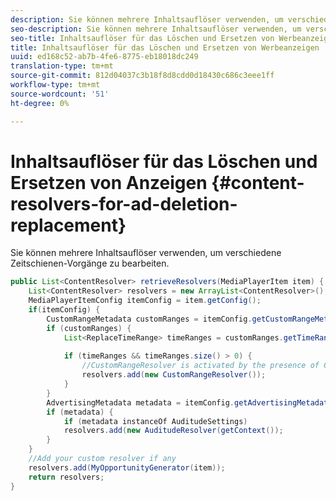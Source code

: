 ```yaml
---
description: Sie können mehrere Inhaltsauflöser verwenden, um verschiedene Zeitschienen-Vorgänge zu bearbeiten.
seo-description: Sie können mehrere Inhaltsauflöser verwenden, um verschiedene Zeitschienen-Vorgänge zu bearbeiten.
seo-title: Inhaltsauflöser für das Löschen und Ersetzen von Werbeanzeigen
title: Inhaltsauflöser für das Löschen und Ersetzen von Werbeanzeigen
uuid: ed168c52-ab7b-4fe6-8775-eb18018dc249
translation-type: tm+mt
source-git-commit: 812d04037c3b18f8d8cdd0d18430c686c3eee1ff
workflow-type: tm+mt
source-wordcount: '51'
ht-degree: 0%

---
```



# Inhaltsauflöser für das Löschen und Ersetzen von Anzeigen {#content-resolvers-for-ad-deletion-replacement}

Sie können mehrere Inhaltsauflöser verwenden, um verschiedene Zeitschienen-Vorgänge zu bearbeiten.

```java
public List<ContentResolver> retrieveResolvers(MediaPlayerItem item) { 
    List<ContentResolver> resolvers = new ArrayList<ContentResolver>(); 
    MediaPlayerItemConfig itemConfig = item.getConfig(); 
    if(itemConfig) { 
        CustomRangeMetadata customRanges = itemConfig.getCustomRangeMetadata(); 
        if (customRanges) { 
            List<ReplaceTimeRange> timeRanges = customRanges.getTimeRangeList(); 
 
            if (timeRanges && timeRanges.size() > 0) { 
                //CustomRangeResolver is activated by the presence of CustomRanges 
                resolvers.add(new CustomRangeResolver()); 
            } 
        } 
        AdvertisingMetadata metadata = itemConfig.getAdvertisingMetadata(); 
        if (metadata) { 
            if (metadata instanceOf AuditudeSettings)  
            resolvers.add(new AuditudeResolver(getContext());                                      
        } 
    } 
    //Add your custom resolver if any 
    resolvers.add(MyOpportunityGenerator(item)); 
    return resolvers; 
} 
```


